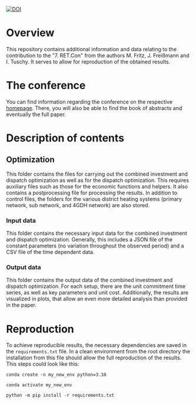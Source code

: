 [![DOI](https://zenodo.org/badge/741478371.svg)](https://zenodo.org/doi/10.5281/zenodo.10496092)

# Overview

This repository contains additional information and data relating to the contribution to the "7. RET.Con" from the authors  M. Fritz, J. Freißmann and I. Tuschy. It serves to allow for reproduction of the obtained results.

# The conference

You can find information regarding the conference on the respective [homepage](https://www.hawk.de/de/hochschule/fakultaeten-und-standorte/fakultaet-ressourcenmanagement/profil/nwf](https://www.hs-nordhausen.de/forschung/inret/ret-con/)). There, you will also be able to find the book of abstracts and eventually the full paper.

# Description of contents

## Optimization

This folder contains the files for carrying out the combined investment and dispatch optimization as well as for the dispatch optimization. This requires auxiliary files such as those for the economic functions and helpers. It also contains a postprocessing file for processing the results. In addition to control files, the folders for the various district heating systems (primary network, sub network, and 4GDH network) are also stored.

### Input data

This folder contains the necessary input data for the combined investment and dispatch optimization. Generally, this includes a JSON file of the constant parameters (no variation throughout the observed period) and a CSV file of the time dependent data.

### Output data

This folder contains the output data of the combined investment and dispatch optimization. For each setup, there are the unit commitment time series, as well as key parameters and unit cost. Additionally, the results are visualized in plots, that allow an even more detailed analysis than provided in the paper.

# Reproduction

To achieve reproducible results, the necessary dependencies are saved in the `requirements.txt` file. In a clean environment from the root directory the installation from this file should allow the full reproduction of the results. This steps could look like this:

```
conda create -n my_new_env python=3.10
```

```
conda activate my_new_env
```

```
python -m pip install -r requirements.txt
```
